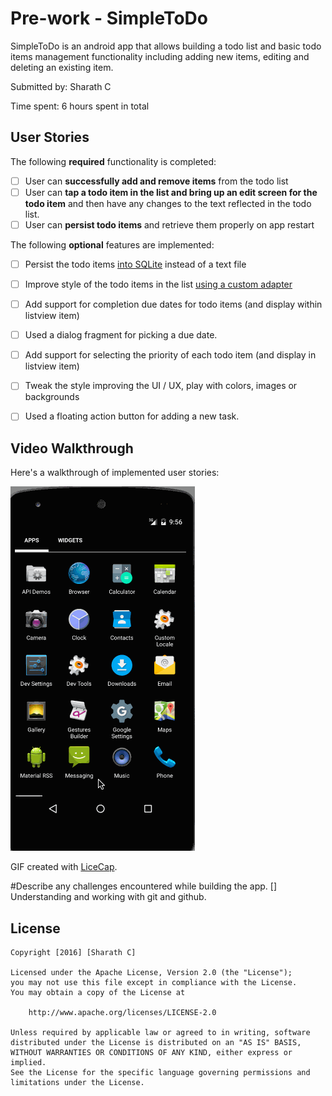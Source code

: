 
# Pre-work - SimpleToDo

SimpleToDo is an android app that allows building a todo list and basic todo items management functionality including adding new items, editing and deleting an existing item.

Submitted by: Sharath C

Time spent: 6 hours spent in total

## User Stories

The following **required** functionality is completed:

* [ ] User can **successfully add and remove items** from the todo list
* [ ] User can **tap a todo item in the list and bring up an edit screen for the todo item** and then have any changes to the text reflected in the todo list.
* [ ] User can **persist todo items** and retrieve them properly on app restart

The following **optional** features are implemented:

* [ ] Persist the todo items [into SQLite](http://guides.codepath.com/android/Persisting-Data-to-the-Device#sqlite) instead of a text file
* [ ] Improve style of the todo items in the list [using a custom adapter](http://guides.codepath.com/android/Using-an-ArrayAdapter-with-ListView)
* [ ] Add support for completion due dates for todo items (and display within listview item)
* [ ] Used a dialog fragment for picking a due date.
* [ ] Add support for selecting the priority of each todo item (and display in listview item)
* [ ] Tweak the style improving the UI / UX, play with colors, images or backgrounds
* [ ] Used a floating action button for adding a new task.


## Video Walkthrough

Here's a walkthrough of implemented user stories:

![Alt text](demo_updated.gif?raw=true "Demo")

GIF created with [LiceCap](http://www.cockos.com/licecap/).

#Describe any challenges encountered while building the app.
    [] Understanding and working with git and github.
## License

    Copyright [2016] [Sharath C]

    Licensed under the Apache License, Version 2.0 (the "License");
    you may not use this file except in compliance with the License.
    You may obtain a copy of the License at

        http://www.apache.org/licenses/LICENSE-2.0

    Unless required by applicable law or agreed to in writing, software
    distributed under the License is distributed on an "AS IS" BASIS,
    WITHOUT WARRANTIES OR CONDITIONS OF ANY KIND, either express or implied.
    See the License for the specific language governing permissions and
    limitations under the License.



